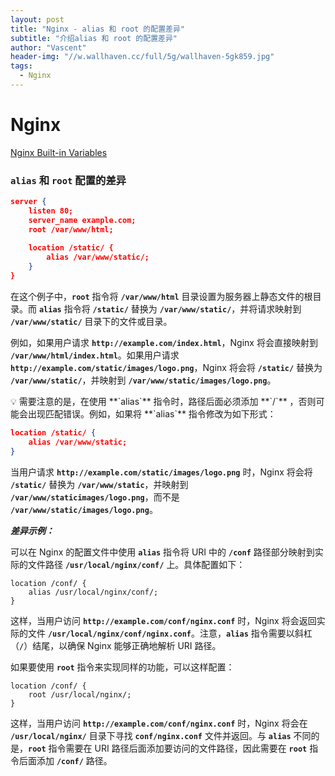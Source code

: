 ```yaml
---
layout: post
title: "Nginx - alias 和 root 的配置差异"
subtitle: "介绍alias 和 root 的配置差异"
author: "Vascent"
header-img: "//w.wallhaven.cc/full/5g/wallhaven-5gk859.jpg"
tags:
  - Nginx
---
```


# Nginx

[Nginx Built-in Variables](http://nginx.org/en/docs/http/ngx_http_core_module.html#variables)

### `alias` 和 `root` 配置的差异

```json
server {
    listen 80;
    server_name example.com;
    root /var/www/html;
    
    location /static/ {
        alias /var/www/static/;
    }
}
```

在这个例子中，**`root`** 指令将 **`/var/www/html`** 目录设置为服务器上静态文件的根目录。而 **`alias`** 指令将 **`/static/`** 替换为 **`/var/www/static/`**，并将请求映射到 **`/var/www/static/`** 目录下的文件或目录。

例如，如果用户请求 **`http://example.com/index.html`**，Nginx 将会直接映射到 **`/var/www/html/index.html`**。如果用户请求 **`http://example.com/static/images/logo.png`**，Nginx 将会将 **`/static/`** 替换为 **`/var/www/static/`**，并映射到 **`/var/www/static/images/logo.png`**。

<aside>
💡 需要注意的是，在使用 **`alias`** 指令时，路径后面必须添加 **`/`** ，否则可能会出现匹配错误。例如，如果将 **`alias`** 指令修改为如下形式：

</aside>

```json
location /static/ {
    alias /var/www/static;
}
```

当用户请求 **`http://example.com/static/images/logo.png`** 时，Nginx 将会将 **`/static/`** 替换为 **`/var/www/static`**，并映射到 **`/var/www/staticimages/logo.png`**，而不是 **`/var/www/static/images/logo.png`**。

***差异示例：***

可以在 Nginx 的配置文件中使用 **`alias`** 指令将 URI 中的 **`/conf`** 路径部分映射到实际的文件路径 **`/usr/local/nginx/conf/`** 上。具体配置如下：

```
location /conf/ {
    alias /usr/local/nginx/conf/;
}
```

这样，当用户访问 **`http://example.com/conf/nginx.conf`** 时，Nginx 将会返回实际的文件 **`/usr/local/nginx/conf/nginx.conf`**。注意，**`alias`** 指令需要以斜杠（**`/`**）结尾，以确保 Nginx 能够正确地解析 URI 路径。

如果要使用 **`root`** 指令来实现同样的功能，可以这样配置：

```
location /conf/ {
    root /usr/local/nginx/;
}
```

这样，当用户访问 **`http://example.com/conf/nginx.conf`** 时，Nginx 将会在 **`/usr/local/nginx/`** 目录下寻找 **`conf/nginx.conf`** 文件并返回。与 **`alias`** 不同的是，**`root`** 指令需要在 URI 路径后面添加要访问的文件路径，因此需要在 **`root`** 指令后面添加 **`/conf/`** 路径。
